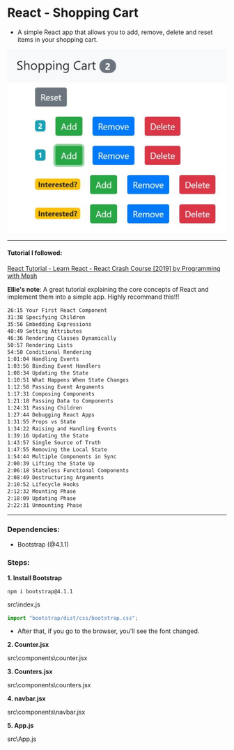 # React - Shopping Cart

- A simple React app that allows you to add, remove, delete and reset items in your shopping cart.

![example](./public/shopping_cart.JPG)

---

#### Tutorial I followed:

[React Tutorial - Learn React - React Crash Course [2019] by Programming with Mosh](https://www.youtube.com/watch?v=Ke90Tje7VS0&t=62s)

**Ellie's note**: A great tutorial explaining the core concepts of React and implement them into a simple app. Highly recommand this!!!

    26:15 Your First React Component
    31:38 Specifying Children
    35:56 Embedding Expressions
    40:49 Setting Attributes
    46:36 Rendering Classes Dynamically
    50:57 Rendering Lists
    54:58 Conditional Rendering
    1:01:04 Handling Events
    1:03:56 Binding Event Handlers
    1:08:34 Updating the State
    1:10:51 What Happens When State Changes
    1:12:58 Passing Event Arguments
    1:17:31 Composing Components
    1:21:18 Passing Data to Components
    1:24:31 Passing Children
    1:27:44 Debugging React Apps
    1:31:55 Props vs State
    1:34:22 Raising and Handling Events
    1:39:16 Updating the State
    1:43:57 Single Source of Truth
    1:47:55 Removing the Local State
    1:54:44 Multiple Components in Sync
    2:00:39 Lifting the State Up
    2:06:18 Stateless Functional Components
    2:08:49 Destructuring Arguments
    2:10:52 Lifecycle Hooks
    2:12:32 Mounting Phase
    2:18:09 Updating Phase
    2:22:31 Unmounting Phase

---

### Dependencies:

- Bootstrap (@4.1.1)

### Steps:

**1. Install Bootstrap**

```
npm i bootstrap@4.1.1
```

src\index.js

```javascript
import "bootstrap/dist/css/bootstrap.css";
```

- After that, if you go to the browser, you'll see the font changed.

**2. Counter.jsx**

src\components\counter.jsx

**3. Counters.jsx**

src\components\counters.jsx

**4. navbar.jsx**

src\components\navbar.jsx

**5. App.js**

src\App.js
